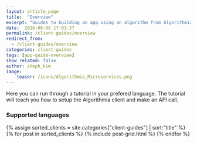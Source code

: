 ```yaml
---
layout: article_page
title:  "Overview"
excerpt: "Guides to building an app using an algorithm from Algorithmia in: Python, R, Scala, Rust, Java, Ruby, JavaScript, Go, Swift, and Android."
date:  2016-06-08 17:01:37
permalink: /client-guides/overview
redirect_from:
  - /client-guides/overview
categories: client-guides
tags: [app-guide-overview]
show_related: false
author: steph_kim
image:
    teaser: /icons/Algorithmia_Microservices.png
---
```


Here you can run through a tutorial in your prefered language. The tutorial will teach you how to setup the Algorithmia client and make an API call.

### Supported languages

{% assign sorted_clients = site.categories["client-guides"] | sort:"title" %}
{% for post in sorted_clients %}
  {% include post-grid.html %}
{% endfor %}


